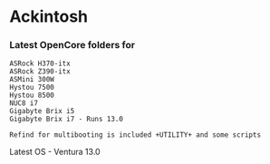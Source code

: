 # Ackintosh

<H3>Latest OpenCore folders for</H3>

```
ASRock H370-itx
ASRock Z390-itx
ASMini 300W
Hystou 7500
Hystou 8500
NUC8 i7
Gigabyte Brix i5
Gigabyte Brix i7 - Runs 13.0
```

```
Refind for multibooting is included +UTILITY+ and some scripts
```

Latest OS - Ventura 13.0
